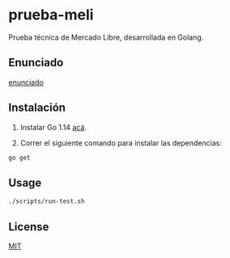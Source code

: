 # prueba-meli

Prueba técnica de Mercado Libre, desarrollada en Golang.

## Enunciado

[enunciado](docs/ExamenMLSistemaSolar.pdf)

## Instalación

1) Instalar Go 1.14 [acá](https://golang.org/dl/).

2) Correr el siguiente comando para instalar las dependencias:
```bash
go get
```

## Usage

```bash
./scripts/run-test.sh
```

## License
[MIT](https://choosealicense.com/licenses/mit/)